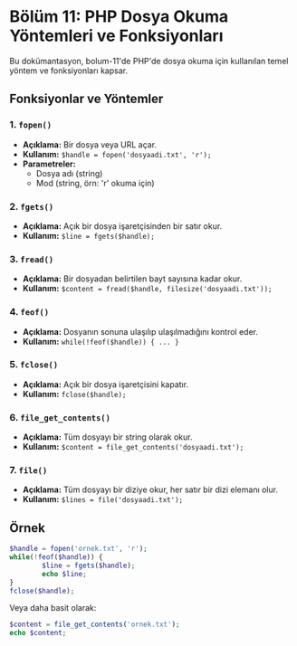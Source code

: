 # Bölüm 11: PHP Dosya Okuma Yöntemleri ve Fonksiyonları

Bu dokümantasyon, bolum-11'de PHP'de dosya okuma için kullanılan temel yöntem ve fonksiyonları kapsar.

## Fonksiyonlar ve Yöntemler

### 1. `fopen()`
- **Açıklama:** Bir dosya veya URL açar.
- **Kullanım:** `$handle = fopen('dosyaadi.txt', 'r');`
- **Parametreler:**
    - Dosya adı (string)
    - Mod (string, örn: 'r' okuma için)

### 2. `fgets()`
- **Açıklama:** Açık bir dosya işaretçisinden bir satır okur.
- **Kullanım:** `$line = fgets($handle);`

### 3. `fread()`
- **Açıklama:** Bir dosyadan belirtilen bayt sayısına kadar okur.
- **Kullanım:** `$content = fread($handle, filesize('dosyaadi.txt'));`

### 4. `feof()`
- **Açıklama:** Dosyanın sonuna ulaşılıp ulaşılmadığını kontrol eder.
- **Kullanım:** `while(!feof($handle)) { ... }`

### 5. `fclose()`
- **Açıklama:** Açık bir dosya işaretçisini kapatır.
- **Kullanım:** `fclose($handle);`

### 6. `file_get_contents()`
- **Açıklama:** Tüm dosyayı bir string olarak okur.
- **Kullanım:** `$content = file_get_contents('dosyaadi.txt');`

### 7. `file()`
- **Açıklama:** Tüm dosyayı bir diziye okur, her satır bir dizi elemanı olur.
- **Kullanım:** `$lines = file('dosyaadi.txt');`

## Örnek

```php
$handle = fopen('ornek.txt', 'r');
while(!feof($handle)) {
        $line = fgets($handle);
        echo $line;
}
fclose($handle);
```

Veya daha basit olarak:

```php
$content = file_get_contents('ornek.txt');
echo $content;
```
